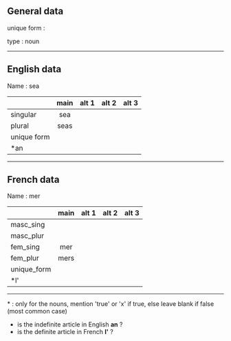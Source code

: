 ## General data

unique form :

type : noun

---

## English data

Name : sea

|             | main | alt 1 | alt 2 | alt 3 |
| :---------- | :--: | :---: | :---: | ----- |
| singular    | sea  |       |       |       |
| plural      | seas |       |       |       |
| unique form |      |       |       |       |
| \*an        |      |       |       |       |

---

## French data

Name : mer

|             | main | alt 1 | alt 2 | alt 3 |
| :---------- | :--: | :---: | :---: | :---: |
| masc_sing   |      |       |       |       |
| masc_plur   |      |       |       |       |
| fem_sing    | mer  |       |       |       |
| fem_plur    | mers |       |       |       |
| unique_form |      |       |       |       |
| \*l'        |      |       |       |       |

---

\* : only for the nouns, mention 'true' or 'x' if true, else leave blank if false (most common case)

- is the indefinite article in English **an** ?
- is the definite article in French **l'** ?
